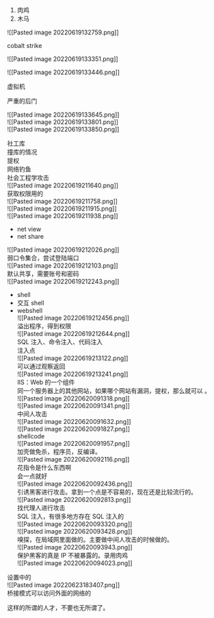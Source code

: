 1. 肉鸡
2. 木马

![[Pasted image 20220619132759.png]]

cobalt strike

![[Pasted image 20220619133351.png]]

![[Pasted image 20220619133446.png]]

虚拟机

严重的后门

![[Pasted image 20220619133645.png]]  
![[Pasted image 20220619133801.png]]  
![[Pasted image 20220619133850.png]]

社工库  
撞库的情况  
提权  
网络钓鱼  
社会工程学攻击  
![[Pasted image 20220619211640.png]]  
获取权限用的  
![[Pasted image 20220619211758.png]]  
![[Pasted image 20220619211915.png]]  
![[Pasted image 20220619211938.png]]

- net view
- net share

![[Pasted image 20220619212026.png]]  
弱口令集合，尝试登陆端口  
![[Pasted image 20220619212103.png]]  
默认共享，需要账号和密码  
![[Pasted image 20220619212243.png]]

- shell
- 交互 shell
- webshell  
![[Pasted image 20220619212456.png]]  
溢出程序，得到权限  
![[Pasted image 20220619212644.png]]  
SQL 注入、命令注入、代码注入  
注入点  
![[Pasted image 20220619213122.png]]  
可以通过观察返回  
![[Pasted image 20220619213241.png]]  
IIS：Web 的一个组件  
同一个服务器上的其他网站，如果哪个网站有漏洞，提权，那么就可以 。  
![[Pasted image 20220620091318.png]]  
![[Pasted image 20220620091341.png]]  
中间人攻击  
![[Pasted image 20220620091632.png]]  
![[Pasted image 20220620091827.png]]  
shellcode  
![[Pasted image 20220620091957.png]]  
加壳做免杀，程序员，反编译。  
![[Pasted image 20220620092116.png]]  
花指令是什么东西啊  
会一点就好  
![[Pasted image 20220620092436.png]]  
引诱黑客进行攻击。拿到一个点是不容易的，现在还是比较流行的。  
![[Pasted image 20220620092813.png]]  
找代理人进行攻击  
SQL 注入，有很多地方存在 SQL 注入的  
![[Pasted image 20220620093320.png]]  
![[Pasted image 20220620093428.png]]  
嗅探，在局域网里面做的。主要做中间人攻击的时候做的。  
![[Pasted image 20220620093943.png]]  
保护黑客的真是 IP 不被暴露的。录用肉鸡  
![[Pasted image 20220620094023.png]]

设置中的  
![[Pasted image 20220623183407.png]]  
桥接模式可以访问外面的网络的

这样的所谓的人才，不要也无所谓了。
